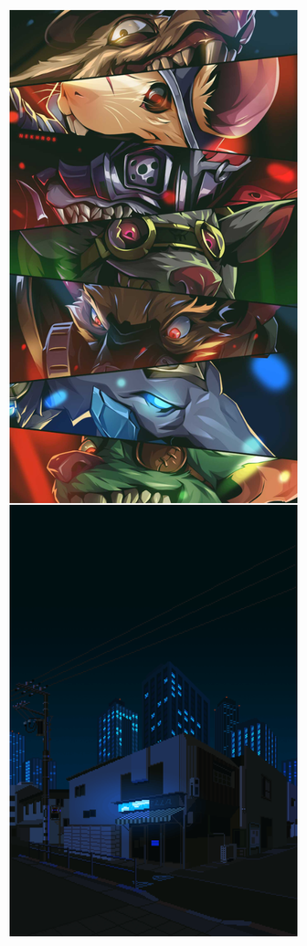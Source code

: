 <p align="center">
  <img src="https://raw.githubusercontent.com/andreasgrafen/wallpapers/main/mobile/twitch-by-u_geeenyt4278.jpg" width="600" />
  <img src="https://raw.githubusercontent.com/andreasgrafen/wallpapers/main/mobile/city_nights.gif" width="600" />
</p>
